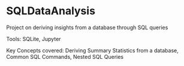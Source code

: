 # SQLDataAnalysis
Project on deriving insights from a database through SQL queries

Tools:
  SQLite, Jupyter
  
Key Concepts covered:
             Deriving Summary Statistics from a database,
             Common SQL Commands,
             Nested SQL Queries
